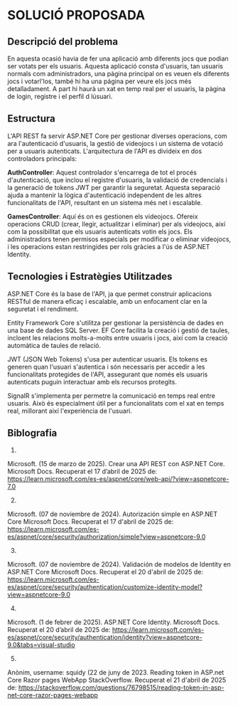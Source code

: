 # SOLUCIÓ PROPOSADA 
## Descripció del problema

En aquesta ocasió havia de fer una aplicació amb diferents jocs que podian ser votats per els usuaris.
Aquesta aplicació consta d'usuaris, tan usuaris normals com administradors, una pàgina principal on es veuen els diferents jocs i votarl'los, també hi ha una página per veure els jocs més detalladament.
A part hi haurà un xat en temp real per el usuaris, la pàgina de login, registre i el perfil d lúsuari.

## Estructura

L'API REST fa servir ASP.NET Core per gestionar diverses operacions, com ara l'autenticació d'usuaris, la gestió de videojocs i un sistema de votació per a usuaris autenticats. L'arquitectura de l'API es divideix en dos controladors principals:

__AuthController__: Aquest controlador s'encarrega de tot el procés d'autenticació, que inclou el registre d'usuaris, la validació de credencials i la generació de tokens JWT per garantir la seguretat. Aquesta separació ajuda a mantenir la lògica d'autenticació independent de les altres funcionalitats de l'API, resultant en un sistema més net i escalable.

__GamesController__: Aquí és on es gestionen els videojocs. Ofereix operacions CRUD (crear, llegir, actualitzar i eliminar) per als videojocs, així com la possibilitat que els usuaris autenticats votin els jocs. Els administradors tenen permisos especials per modificar o eliminar videojocs, i les operacions estan restringides per rols gràcies a l'ús de ASP.NET Identity.

## Tecnologies i Estratègies Utilitzades
ASP.NET Core és la base de l'API, ja que permet construir aplicacions RESTful de manera eficaç i escalable, amb un enfocament clar en la seguretat i el rendiment.

Entity Framework Core s'utilitza per gestionar la persistència de dades en una base de dades SQL Server. EF Core facilita la creació i gestió de taules, incloent les relacions molts-a-molts entre usuaris i jocs, així com la creació automàtica de taules de relació.

JWT (JSON Web Tokens) s'usa per autenticar usuaris. Els tokens es generen quan l'usuari s'autentica i són necessaris per accedir a les funcionalitats protegides de l'API, assegurant que només els usuaris autenticats puguin interactuar amb els recursos protegits.

SignalR s'implementa per permetre la comunicació en temps real entre usuaris. Això és especialment útil per a funcionalitats com el xat en temps real, millorant així l'experiència de l'usuari.

## Biblografia
1. 
  Microsoft. (15 de marzo de 2025). 
  Crear una API REST con ASP.NET Core.
  Microsoft Docs. Recuperat el 17 d’abril de 2025 de:
  https://learn.microsoft.com/es-es/aspnet/core/web-api/?view=aspnetcore-7.0

2. 
  Microsoft. (07 de noviembre de 2024).
  Autorización simple en ASP.NET Core
  Microsoft Docs. Recuperat el 17 d'abril de 2025 de:
  https://learn.microsoft.com/es-es/aspnet/core/security/authorization/simple?view=aspnetcore-9.0

3.  
  Microsoft. (07 de noviembre de 2024).
  Validación de modelos de Identity en ASP.NET Core
  Microsoft Docs. Recuperat el 20 d'abril de 2025 de:
  https://learn.microsoft.com/es-es/aspnet/core/security/authentication/customize-identity-model?view=aspnetcore-9.0

4.  

   Microsoft. (1 de febrer de 2025).
   ASP.NET Core Identity.
   Microsoft Docs. Recuperat el 20 d’abril de 2025 de:
   https://learn.microsoft.com/es-es/aspnet/core/security/authentication/identity?view=aspnetcore-9.0&tabs=visual-studio

5.  

   
   Anònim, username: squidy (22 de juny de 2023.
   Reading token in ASP.net Core Razor pages WebApp
   StackOverflow. Recuperat el 21 d'abril de 2025 de:
   https://stackoverflow.com/questions/76798515/reading-token-in-asp-net-core-razor-pages-webapp

